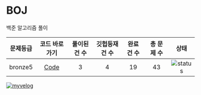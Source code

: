 # BOJ
백준 알고리즘 풀이


| 문제등급 | 코드 바로가기              | 풀이된 건 수        | 깃헙등재 건 수    | 완료 건 수 | 총 문제 수 |  상태             |
| :--: | :--------------------------: | :-----------------: | :------:  | :---------:  | :------: |:---------------:|
| bronze5 | [Code](./boj/bronze5) | 3 | 4 | 19 | 43 | ![status][Doing] |

[![myvelog](https://img.shields.io/badge/내%20백준%20알고리즘%20정리%20-바로가기-18D6A5)](https://velog.io/@osk3856/series/BOJ)


[DOING]: https://img.shields.io/badge/-진행%20중-31AE0F
